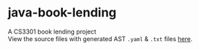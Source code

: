 # java-book-lending
A CS3301 book lending project
<br>
View the source files with generated AST `.yaml` & `.txt` files  [here](https://github.com/DalitsoSakala/java-book-lending/tree/main/mavenproject1/src/main/java/com/booklending/cs3301).
